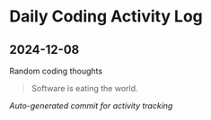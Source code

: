 # Daily Coding Activity Log

## 2024-12-08

Random coding thoughts

> Software is eating the world.

*Auto-generated commit for activity tracking*
